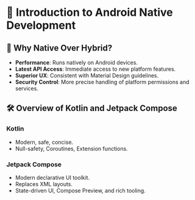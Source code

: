 # 🤖 Introduction to Android Native Development

## 📌 Why Native Over Hybrid?
- **Performance**: Runs natively on Android devices.
- **Latest API Access**: Immediate access to new platform features.
- **Superior UX**: Consistent with Material Design guidelines.
- **Security Control**: More precise handling of platform permissions and services.

## 🛠️ Overview of Kotlin and Jetpack Compose

### Kotlin
- Modern, safe, concise.
- Null-safety, Coroutines, Extension functions.

### Jetpack Compose
- Modern declarative UI toolkit.
- Replaces XML layouts.
- State-driven UI, Compose Preview, and rich tooling.